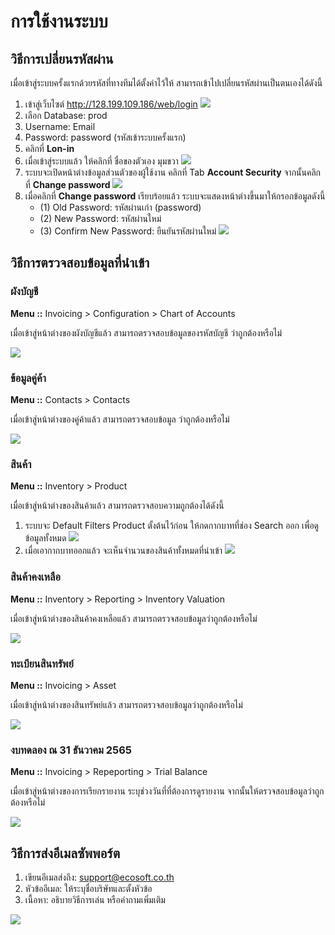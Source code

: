 # การใช้งานระบบ

## วิธีการเปลี่ยนรหัสผ่าน

เมื่อเข้าสู่ระบบครั้งแรกด้วยรหัสที่ทางทีมได้ตั้งค่าไว้ให้ สามารถเข้าไปเปลี่ยนรหัสผ่านเป็นตนเองได้ดังนี้

1. เข้าสู่เว็บไซต์ http://128.199.109.186/web/login
    ![](img/it_01.png)
2. เลือก Database: prod
3. Username: Email
4. Password: password (รหัสเข้าระบบครั้งแรก)
5. คลิกที่ **Lon-in**
6. เมื่อเข้าสู่ระบบแล้ว ให้คลิกที่ ชื่อของตัวเอง มุมขวา
    ![](img/it_02.png)
7. ระบบจะเปิดหน้าต่างข้อมูลส่วนตัวของผู้ใช้งาน คลิกที่ Tab **Account Security** จากนั้นคลิกที่ **Change password**
    ![](img/it_03.png)
8. เมื่อคลิกที่ **Change password** เรียบร้อยแล้ว ระบบจะแสดงหน้าต่างขึ้นมาให้กรอกข้อมูลดังนี้
    * (1) Old Password: รหัสผ่านเก่า (password)
    * (2) New Password: รหัสผ่านใหม่
    * (3) Confirm New Password: ยืนยันรหัสผ่านใหม่
    ![](img/it_04.png)    
    
## วิธีการตรวจสอบข้อมูลที่นำเข้า

### ผังบัญชี

**Menu ::** Invoicing > Configuration > Chart of Accounts

เมื่อเข้าสู่หน้าต่างของผังบัญชีแล้ว สามารถตรวจสอบข้อมูลของรหัสบัญชี ว่าถูกต้องหรือไม่

![](img/it_05.png)  

### ข้อมูลคู่ค้า 

**Menu ::** Contacts > Contacts

เมื่อเข้าสู่หน้าต่างของคู่ค้าแล้ว สามารถตรวจสอบข้อมูล ว่าถูกต้องหรือไม่

![](img/it_06.png)  

### สินค้า

**Menu ::** Inventory > Product

เมื่อเข้าสู่หน้าต่างของสินค้าแล้ว สามารถตรวจสอบความถูกต้องได้ดังนี้

1. ระบบจะ Default Filters Product ตั้งต้นไว้ก่อน ให้กดกากบาทที่ช่อง Search ออก เพื่อดูข้อมูลทั้งหมด
![](img/it_07.png) 
2. เมื่อเอากากบาทออกแล้ว จะเห็นจำนวนของสินค้าทั้งหมดที่นำเข้า
![](img/it_08.png)  

### สินค้าคงเหลือ

**Menu ::** Inventory > Reporting > Inventory Valuation

เมื่อเข้าสู่หน้าต่างของสินค้าคงเหลือแล้ว สามารถตรวจสอบข้อมูลว่าถูกต้องหรือไม่

![](img/it_09.png)  

### ทะเบียนสินทรัพย์

**Menu ::** Invoicing > Asset

เมื่อเข้าสู่หน้าต่างของสินทรัพย์แล้ว สามารถตรวจสอบข้อมูลว่าถูกต้องหรือไม่

![](img/it_10.png)  

### งบทดลอง ณ 31 ธันวาคม 2565

**Menu ::** Invoicing > Repeporting > Trial Balance

เมื่อเข้าสู่หน้าต่างของการเรียกรายงาน ระบุช่วงวันที่ที่ต้องการดูรายงาน จากนั้นให้ตรวจสอบข้อมูลว่าถูกต้องหรือไม่

![](img/it_11.png) 

## วิธีการส่งอีเมลซัพพอร์ต

1. เขียนอีเมลส่งถึง: support@ecosoft.co.th 
2. หัวข้ออีเมล: ให้ระบุชื่อบริษัทและตั้งหัวข้อ
3. เนื้อหา: อธิบายวิธีการเล่น หรือคำถามเพิ่มเติม

![](img/it_12.png)